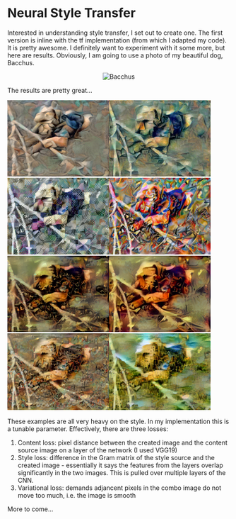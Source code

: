 # Neural Style Transfer

Interested in understanding style transfer, I set out to create one.  The first version is inline with the tf implementation (from which I adapted my code).  It is pretty awesome.  I definitely want to experiment with it some more, but here are results.  Obviously, I am going to use a photo of my beautiful dog, Bacchus.

<p align="center"><img src="Images/Bacchus.jpg" alt="Bacchus" width="400"/></p>

The results are pretty great...

<img src="Images/Bacchus_Metzinger1.png" alt="Metzinger's Two Nudes" width="230"/><img src="Images/Bacchus_Paris1.png" alt="Gleizes's Bridges of Paris" width="230"/><img src="Images/Bacchus_Window1.png" alt="Delaunay's Window on the City" width="230"/><img src="Images/Bacchus_Composition1.png" alt="Kandinsky's Composition VII" width="230"/>
<img src="Images/Bacchus_Limbo1.png" alt="Bosch Follower's Christ in Limbo" width="230"/><img src="Images/Bacchus_Tondal1.png" alt="Bosch's Tondal's Vision" width="230"/><img src="Images/Bacchus_Triumph1.png" alt="Bruegel's Triumph of Death" width="230"/><img src="Images/Bacchus_Babel1.png" alt="Bruegel's Tower of Babel" width="230"/>

These examples are all very heavy on the style.  In my implementation this is a tunable parameter.  Effectively, there are three losses:  
1) Content loss:  pixel distance between the created image and the content source image on a layer of the network (I used VGG19) 
2) Style loss: difference in the Gram matrix of the style source and the created image - essentially it says the features from the layers overlap significantly in the two images.  This is pulled over multiple layers of the CNN.   
3) Variational loss: demands adjancent pixels in the combo image do not move too much, i.e. the image is smooth  

More to come...
